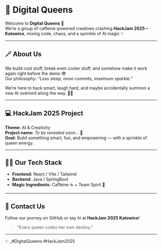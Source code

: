 # 👑 Digital Queens

Welcome to **Digital Queens** 💜  
We’re a group of caffeine-powered creatives crashing **HackJam 2025 – Katowice**, mixing code, chaos, and a sprinkle of AI magic ✨  

---

## 🪄 About Us
We build cool stuff, break even cooler stuff, and somehow make it work again right before the demo 😎  
Our philosophy: *“Less sleep, more commits, maximum sparkle.”*  

We’re here to hack smart, laugh hard, and maybe accidentally summon a new AI overlord along the way. 🤖💫 

---

## 💻 HackJam 2025 Project
**Theme:** AI & Creativity  
**Project name:** _To be revealed soon..._ 👀  
**Goal:** Build something smart, fun, and empowering — with a sprinkle of queen energy.


---

## 🧙‍♀️ Our Tech Stack
- **Frontend:** React / Vite / Tailwind  
- **Backend:** Java / SpringBoot  
- **Magic Ingredients:** Caffeine ☕ + Team Spirit 💜  

---

## 💌 Contact Us
Follow our journey on GitHub or say hi at **HackJam 2025 Katowice**!  
> “Every queen codes her own destiny.”

---

✨ _#DigitalQueens #HackJam2025
